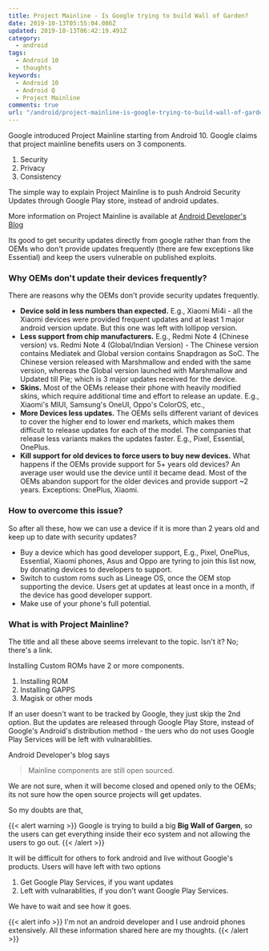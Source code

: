 ```yaml
---
title: Project Mainline - Is Google trying to build Wall of Garden?
date: 2019-10-13T05:55:04.086Z
updated: 2019-10-13T06:42:19.491Z
category:
  - android
tags:
  - Android 10
  - thoughts
keywords:
  - Android 10
  - Android Q
  - Project Mainline
comments: true
url: "/android/project-mainline-is-google-trying-to-build-wall-of-garden"
---
```

Google introduced Project Mainline starting from Android 10.  Google claims that project mainline benefits users on 3 components.

1. Security
2. Privacy
3. Consistency

The simple way to explain Project Mainline is to push Android Security Updates through Google Play store, instead of android updates.

More information on Project Mainline is available at [Android Developer's Blog](https://android-developers.googleblog.com/2019/05/fresher-os-with-projects-treble-and-mainline.html)

<!--more-->

Its good to get security updates directly from google rather than from the OEMs who don't provide updates frequently (there are few exceptions like Essential) and keep the users vulnerable on published exploits.

### Why OEMs don't update their devices frequently?

There are reasons why the OEMs don't provide security updates frequently.

* **Device sold in less numbers than expected.** E.g., Xiaomi Mi4i - all the Xiaomi devices were provided frequent updates and at least 1 major android version update. But this one was left with lollipop version.
* **Less support from chip manufacturers.** E.g., Redmi Note 4 (Chinese version) vs. Redmi Note 4 (Global/Indian Version) - The Chinese version contains Mediatek and Global version contains Snapdragon as SoC. The Chinese version released with Marshmallow and ended with the same version, whereas the Global version launched with Marshmallow and Updated till Pie; which is 3 major updates received for the device.
* **Skins.** Most of the OEMs release their phone with heavily modified skins, which require additional time and effort to release an update. E.g., Xiaomi's MIUI, Samsung's OneUI, Oppo's ColorOS, etc.,
* **More Devices less updates.** The OEMs sells different variant of devices to cover the higher end to lower end markets, which makes them difficult to release updates for each of the model. The companies that release less variants makes the updates faster. E.g., Pixel, Essential, OnePlus.
* **Kill support for old devices to force users to buy new devices.** What happens if the OEMs provide support for 5+ years old devices? An average user would use the device until it became dead. Most of the OEMs abandon support for the older devices and provide support ~2 years. Exceptions: OnePlus, Xiaomi.

### How to overcome this issue?

So after all these, how we can use a device if it is more than 2 years old and keep up to date with security updates?

* Buy a device which has good developer support, E.g., Pixel, OnePlus, Essential, Xiaomi phones, Asus and Oppo are tyring to join this list now, by donating devices to developers to support.
* Switch to custom roms such as Lineage OS, once the OEM stop supporting the device. Users get at updates at least once in a month, if the device has good developer support.
* Make use of your phone's full potential.

### What is with Project Mainline?

The title and all these above seems irrelevant to the topic. Isn't it? No; there's a link.

Installing Custom ROMs have 2 or more components.

1. Installing ROM
2. Installing GAPPS
3. Magisk or other mods

If an user doesn't want to be tracked by Google, they just skip the 2nd option.  But the updates are released through Google Play Store, instead of Google's Android's distribution method - the uers who do not uses Google Play Services will be left with vulnarablities.

Android Developer's blog says

> Mainline components are still open sourced.

We are not sure, when it will become closed and opened only to the OEMs; its not sure how the open source projects will get updates.


So my doubts are that,

{{< alert warning >}}
Google is trying to build a big **Big Wall of Gargen**, so the users can get everything inside their eco system and not allowing the users to go out.
{{< /alert >}}

It will be difficult for others to fork android and live without Google's products. Users will have left with two options

1. Get Google Play Services, if you want updates
2. Left with vulnarablities, if you don't want Google Play Services.

We have to wait and see how it goes.

{{< alert info >}}
I'm not an android developer and I use android phones extensively. All these information shared here are my thoughts.
{{< /alert >}}
